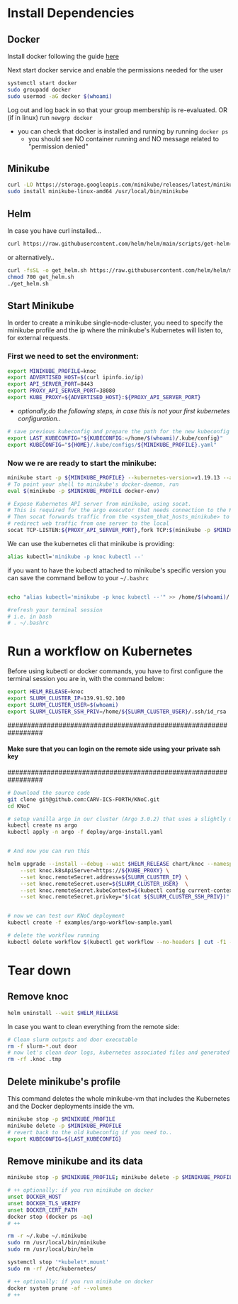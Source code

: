 
# Install Dependencies

## Docker
Install docker following the guide [here](https://docs.docker.com/engine/install/ubuntu/)

Next start docker service and enable the permissions needed for the user
```bash
systemctl start docker
sudo groupadd docker
sudo usermod -aG docker $(whoami)
```

Log out and log back in so that your group membership is re-evaluated.
OR
(if in linux) run ```newgrp docker```

- you can check that docker is installed and running by running ```docker ps```
    - you should see NO container running and NO message related to "permission denied"

## Minikube
```bash
curl -LO https://storage.googleapis.com/minikube/releases/latest/minikube-linux-amd64
sudo install minikube-linux-amd64 /usr/local/bin/minikube
```
<!-- 
## kubectl

```bash
curl -LO "https://dl.k8s.io/release/$(curl -L -s https://dl.k8s.io/release/stable.txt)/bin/linux/amd64/kubectl"
sudo install -o root -g root -m 0755 kubectl /usr/local/bin/kubectl
``` -->

## Helm
In case you have curl installed...
```bash
curl https://raw.githubusercontent.com/helm/helm/main/scripts/get-helm-3 | bash
```
or alternatively..
```bash
curl -fsSL -o get_helm.sh https://raw.githubusercontent.com/helm/helm/main/scripts/get-helm-3
chmod 700 get_helm.sh
./get_helm.sh
```

## Start Minikube
In order to create a minikube single-node-cluster,
you need to specify the minikube profile and the ip where the minikube's Kubernetes will listen to, for external requests.

### First we need to set the environment:

```bash
export MINIKUBE_PROFILE=knoc
export ADVERTISED_HOST=$(curl ipinfo.io/ip)
export API_SERVER_PORT=8443
export PROXY_API_SERVER_PORT=38080
export KUBE_PROXY=${ADVERTISED_HOST}:${PROXY_API_SERVER_PORT}
```

- <em>optionally,do the following steps, in case this is not your first kubernetes configuration..</em>
```bash
# save previous kubeconfig and prepare the path for the new kubeconfig generated by minikube
export LAST_KUBECONFIG="${KUBECONFIG:=/home/$(whoami)/.kube/config}" 
export KUBECONFIG="${HOME}/.kube/configs/${MINIKUBE_PROFILE}.yaml"
```
### Now we re are ready to start the minikube:
```bash
minikube start -p ${MINIKUBE_PROFILE} --kubernetes-version=v1.19.13 --apiserver-ips=${ADVERTISED_HOST}
# To point your shell to minikube's docker-daemon, run
eval $(minikube -p $MINIKUBE_PROFILE docker-env) 

# Expose Kubernetes API server from minikube, using socat. 
# This is required for the argo executor that needs connection to the K8s Api server
# Then socat forwards traffic from the <system_that_hosts_minikube> to the ip of minikube
# redirect web traffic from one server to the local
socat TCP-LISTEN:${PROXY_API_SERVER_PORT},fork TCP:$(minikube -p $MINIKUBE_PROFILE ip):${API_SERVER_PORT} &
```
We can use the kubernetes cli that minikube is providing: 
```bash
alias kubectl='minikube -p knoc kubectl --'
```

if you want to have the kubectl attached to minikube's specific version you can save the command bellow to your ```~/.bashrc```
```bash

echo "alias kubectl='minikube -p knoc kubectl --'" >> /home/$(whoami)/.bashrc

#refresh your terminal session
# i.e. in bash
# . ~/.bashrc
```

# Run a workflow on Kubernetes

Before using kubectl or docker commands, you have to first configure the terminal session you are in, with the command below:
```bash
export HELM_RELEASE=knoc
export SLURM_CLUSTER_IP=139.91.92.100
export SLURM_CLUSTER_USER=$(whoami)
export SLURM_CLUSTER_SSH_PRIV=/home/${SLURM_CLUSTER_USER}/.ssh/id_rsa
```
#################################################################
#### Make sure that you can login on the remote side using your private ssh key
#################################################################
```bash
# Download the source code
git clone git@github.com:CARV-ICS-FORTH/KNoC.git
cd KNoC

# setup vanilla argo in our cluster (Argo 3.0.2) that uses a slightly modified version of k8sapi-executor
kubectl create ns argo
kubectl apply -n argo -f deploy/argo-install.yaml


# And now you can run this

helm upgrade --install --debug --wait $HELM_RELEASE chart/knoc --namespace default \
    --set knoc.k8sApiServer=https://${KUBE_PROXY} \
    --set knoc.remoteSecret.address=${SLURM_CLUSTER_IP} \
    --set knoc.remoteSecret.user=${SLURM_CLUSTER_USER}  \
    --set knoc.remoteSecret.kubeContext=$(kubectl config current-context) \
    --set knoc.remoteSecret.privkey="$(cat ${SLURM_CLUSTER_SSH_PRIV})"    


# now we can test our KNoC deployment
kubectl create -f examples/argo-workflow-sample.yaml

# delete the workflow running
kubectl delete workflow $(kubectl get workflow --no-headers | cut -f1 -d' ')
```

# Tear down

## Remove knoc
```bash
helm uninstall --wait $HELM_RELEASE
```
In case you want to clean everything from the remote side:

```bash
# Clean slurm outputs and door executable
rm -f slurm-*.out door
# now let's clean door logs, kubernetes associated files and generated scripts
rm -rf .knoc .tmp
```

## Delete minikube's profile
This command deletes the whole minikube-vm that includes the Kubernetes and the Docker deployments inside the vm.

```bash
minikube stop -p $MINIKUBE_PROFILE
minikube delete -p $MINIKUBE_PROFILE
# revert back to the old kubeconfig if you need to..
export KUBECONFIG=${LAST_KUBECONFIG}
```

## Remove minikube and its data
```bash
minikube stop -p $MINIKUBE_PROFILE; minikube delete -p $MINIKUBE_PROFILE

# ++ optionally: if you run minikube on docker
unset DOCKER_HOST
unset DOCKER_TLS_VERIFY
unset DOCKER_CERT_PATH
docker stop (docker ps -aq)
# ++

rm -r ~/.kube ~/.minikube
sudo rm /usr/local/bin/minikube
sudo rm /usr/local/bin/helm

systemctl stop '*kubelet*.mount'
sudo rm -rf /etc/kubernetes/

# ++ optionally: if you run minikube on docker
docker system prune -af --volumes
# ++
```
